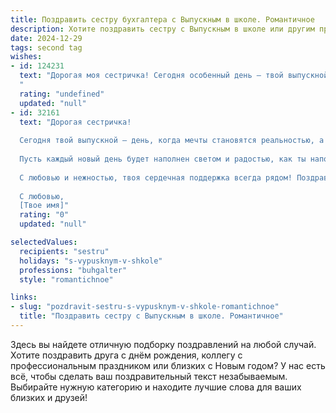 ```yaml
---
title: Поздравить сестру бухгалтера с Выпускным в школе. Романтичное
description: Хотите поздравить сестру с Выпускным в школе или другим праздником? Наш ИИ создаст незабываемое поздравление, а вы обязательно выделитесь среди других.  
date: 2024-12-29
tags: second tag
wishes:
- id: 124231
  text: "Дорогая моя сестричка! Сегодня особенный день – твой выпускной!  Сердце переполняется гордостью и нежностью, наблюдая, как ты, моя прекрасная, умная и целеустремленная девочка,  шагаешь навстречу взрослой жизни,  выбирая такой ответственный и важный путь бухгалтера. Пусть твоя жизнь будет яркой и полной, как радуга после дождя, а каждый новый день – это открытие,  полное радости и вдохновения.  Пусть цифры складываются в твоей жизни только в успешную и счастливую сумму! Люблю тебя бесконечно!
  "
  rating: "undefined"
  updated: "null"
- id: 32161
  text: "Дорогая сестричка!
  
  Сегодня твой выпускной — день, когда мечты становятся реальностью, а впереди открываются горизонты новых возможностей. Ты сделала этот важный шаг к своей мечте стать бухгалтером, и я горжусь тобой безмерно!
  
  Пусть каждый новый день будет наполнен светом и радостью, как ты наполняешь наши сердца своим теплом. Желаю тебе уверенности в своих силах, творческого вдохновения и финансового благополучия. Пусть каждый отчёт складывается в гармоничную картину, а жизнь приносит только радостные сюрпризы.
  
  С любовью и нежностью, твоя сердечная поддержка всегда рядом! Поздравляю тебя, моя дорогая!
  
  С любовью,
  [Твое имя]"
  rating: "0"
  updated: "null"

selectedValues:
  recipients: "sestru"
  holidays: "s-vypusknym-v-shkole"
  professions: "buhgalter"
  style: "romantichnoe"

links:
- slug: "pozdravit-sestru-s-vypusknym-v-shkole-romantichnoe"
  title: "Поздравить сестру с Выпускным в школе. Романтичное"
---
```


Здесь вы найдете отличную подборку поздравлений на любой случай. 
Хотите поздравить друга с днём рождения, коллегу с профессиональным праздником или близких с Новым годом? У нас есть всё, чтобы сделать ваш поздравительный текст незабываемым. Выбирайте нужную категорию и находите лучшие слова для ваших близких и друзей!
